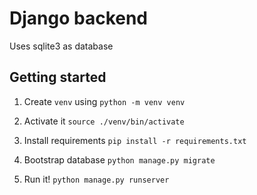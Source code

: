 # Django backend

Uses sqlite3 as database

## Getting started

1. Create `venv` using `python -m venv venv`

2. Activate it `source ./venv/bin/activate`

3. Install requirements `pip install -r requirements.txt`

4. Bootstrap database `python manage.py migrate`

5. Run it! `python manage.py runserver`
